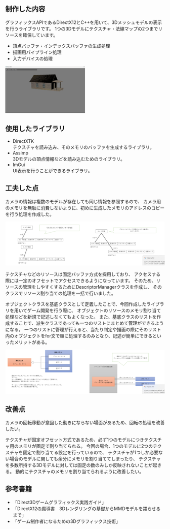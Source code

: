 ## 制作した内容
グラフィックスAPIであるDirectX12とC++を用いて、3Dメッシュモデルの表示を行うライブラリです。
1つの3Dモデルにテクスチャ・法線マップの2つまでリソースを確保しています。

- 頂点バッファ・インデックスバッファの生成処理
- 描画用パイプライン処理
- 入力デバイスの処理

<img src="gazou/画像２.png" width="50%">

## 使用したライブラリ
- DirectXTK\
  テクスチャを読み込み、そのメモリのバッファを生成するライブラリ。
- Assimp\
  3Dモデルの頂点情報などを読み込むためのライブラリ。
- ImGui\
  UI表示を行うことができるライブラリ。

## 工夫した点
カメラの情報は複数のモデルが存在しても同じ情報を参照するので、
カメラ用のメモリを無駄に消費しないように、初めに生成したメモリのアドレスのコピーを行う処理を作成した。

<img src="gazou/画像３.png" width="50%"><img src="gazou/画像４.png" width="50%">


テクスチャなどのリソースは固定バッファ方式を採用しており、
アクセスする際には一定のオフセットでアクセスできるようになっています。
そのため、リソースの管理をしやすくするためにDescriptorManagerクラスを作成し、
そのクラスでリソース割り当ての処理を一括で行いました。

オブジェクトクラスを基底クラスとして定義したことで、今回作成したライブラリを用いてゲーム開発を行う際に、
オブジェクトのリソースのメモリ割り当て処理などを新規で記述しなくてもよくなった。
また、基底クラスのリストを作成することで、派生クラスであっても一つのリストにまとめて管理ができるようになる。
一つのリストに管理が行えると、当たり判定や描画の際にそのリスト内のオブジェクトをfor文で順に処理するのみとなり、記述が簡単にできるといったメリットがある。

<img src="gazou/画像５.png" width="50%"><img src="gazou/画像６.png" width="50%">


## 改善点
カメラの回転移動が意図した動きにならない場面があるため、回転の処理を改善したい。

テクスチャが固定オフセット方式であるため、必ず1つのモデルにつきテクスチャ用のメモリが固定で割り当てられる。
今回の場合、1つのモデルに2つのテクスチャを固定で割り当てる設定を行っているので、
テクスチャが1つしか必要ない場合のモデルに関しても余分にメモリを割り当ててしまったり、
テクスチャを多数所持する3Dモデルに対しては固定の数のみしか反映されないことが起きる。
動的にテクスチャのメモリを割り当てられるように改善したい。

## 参考書籍
- 「Direct3Dゲームグラフィックス実践ガイド」
- 「DirectX12の魔導書　3Dレンダリングの基礎からMMDモデルを躍らせるまで」
- 「ゲーム制作者になるための3Dグラフィックス技術」
